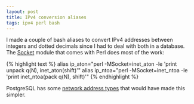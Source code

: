 ```yaml
---
layout: post
title: IPv4 conversion aliases
tags: ipv4 perl bash
---
```


I made a couple of bash aliases to convert IPv4 addresses between integers and dotted decimals since I had to deal with both in a database. The [Socket](https://perldoc.perl.org/Socket.html) module that comes with Perl does most of the work:

{% highlight text %}
alias ip_aton="perl -MSocket=inet_aton -le 'print unpack q(N), inet_aton(shift)'"
alias ip_ntoa="perl -MSocket=inet_ntoa -le 'print inet_ntoa(pack q(N), shift)'"
{% endhighlight %}

PostgreSQL has some [network address types](https://www.postgresql.org/docs/9.1/datatype-net-types.html) that would have made this simpler.
